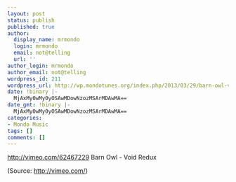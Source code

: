 ```yaml
---
layout: post
status: publish
published: true
author:
  display_name: mrmondo
  login: mrmondo
  email: not@telling
  url: ''
author_login: mrmondo
author_email: not@telling
wordpress_id: 211
wordpress_url: http://wp.mondotunes.org/index.php/2013/03/29/barn-owl-void-redux/
date: !binary |-
  MjAxMy0wMy0yOSAwMDowNzozMSArMDAwMA==
date_gmt: !binary |-
  MjAxMy0wMy0yOSAwMDowNzozMSArMDAwMA==
categories:
- Mondo Music
tags: []
comments: []
---
```

http://vimeo.com/62467229
Barn Owl - Void Redux
<div class="attribution">(<span>Source:</span> <a href="http://vimeo.com/">http://vimeo.com/</a>)</div>

